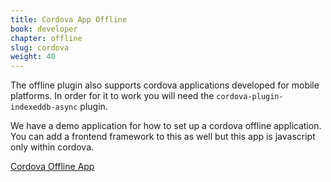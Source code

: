 ```yaml
---
title: Cordova App Offline
book: developer
chapter: offline
slug: cordova
weight: 40
---
```

The offline plugin also supports cordova applications developed for mobile platforms. In order for it to work you will need the ```cordova-plugin-indexeddb-async``` plugin.

We have a demo application for how to set up a cordova offline application. You can add a frontend framework to this as well but this app is javascript only within cordova.

[Cordova Offline App](https://github.com/formio/cordova-offline-demo)